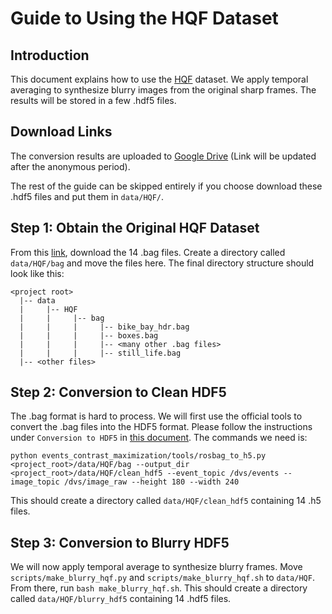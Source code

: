 # Guide to Using the HQF Dataset

## Introduction
This document explains how to use the [HQF](https://timostoff.github.io/20ecnn) dataset. We apply temporal averaging to synthesize blurry images from the original sharp frames. The results will be stored in a few .hdf5 files.

## Download Links
The conversion results are uploaded to [Google Drive](https://drive.google.com) (Link will be updated after the anonymous period).

The rest of the guide can be skipped entirely if you choose download these .hdf5 files and put them in `data/HQF/`.

## Step 1: Obtain the Original HQF Dataset
From this [link](https://drive.google.com/drive/folders/18Xdr6pxJX0ZXTrXW9tK0hC3ZpmKDIt6_), download the 14 .bag files. Create a directory called `data/HQF/bag` and move the files here. The final directory structure should look like this:
```
<project root>
  |-- data
  |     |-- HQF
  |     |     |-- bag
  |     |     |     |-- bike_bay_hdr.bag
  |     |     |     |-- boxes.bag
  |     |     |     |-- <many other .bag files>
  |     |     |     |-- still_life.bag
  |-- <other files>
```

## Step 2: Conversion to Clean HDF5
The .bag format is hard to process. We will first use the official tools to convert the .bag files into the HDF5 format. Please follow the instructions under `Conversion to HDF5` in [this document](https://github.com/TimoStoff/event_cnn_minimal). The commands we need is:
```
python events_contrast_maximization/tools/rosbag_to_h5.py <project_root>/data/HQF/bag --output_dir <project_root>/data/HQF/clean_hdf5 --event_topic /dvs/events --image_topic /dvs/image_raw --height 180 --width 240
```
This should create a directory called `data/HQF/clean_hdf5` containing 14 .h5 files.

## Step 3: Conversion to Blurry HDF5
We will now apply temporal average to synthesize blurry frames. Move `scripts/make_blurry_hqf.py` and `scripts/make_blurry_hqf.sh` to `data/HQF`. From there, run `bash make_blurry_hqf.sh`. This should create a directory called `data/HQF/blurry_hdf5` containing 14 .hdf5 files.
